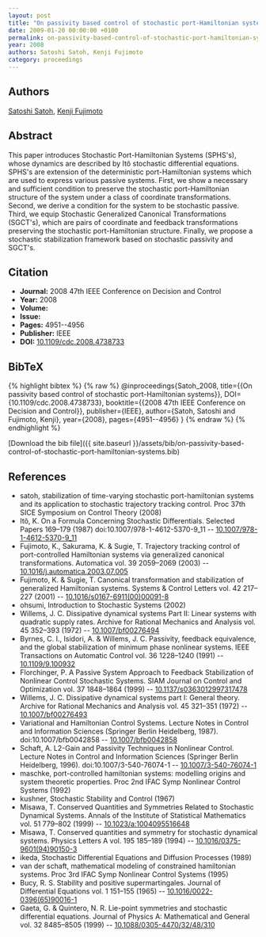 ```yaml
---
layout: post
title: "On passivity based control of stochastic port-Hamiltonian systems"
date: 2009-01-20 00:00:00 +0100
permalink: on-passivity-based-control-of-stochastic-port-hamiltonian-systems
year: 2008
authors: Satoshi Satoh, Kenji Fujimoto
category: proceedings
---
```

 
## Authors
[Satoshi Satoh](authors/satoshi-satoh), [Kenji Fujimoto](authors/kenji-fujimoto)
 
## Abstract
This paper introduces Stochastic Port-Hamiltonian Systems (SPHS's), whose dynamics are described by Itô stochastic differential equations. SPHS's are extension of the deterministic port-Hamiltonian systems which are used to express various passive systems. First, we show a necessary and sufficient condition to preserve the stochastic port-Hamiltonian structure of the system under a class of coordinate transformations. Second, we derive a condition for the system to be stochastic passive. Third, we equip Stochastic Generalized Canonical Transformations (SGCT's), which are pairs of coordinate and feedback transformations preserving the stochastic port-Hamiltonian structure. Finally, we propose a stochastic stabilization framework based on stochastic passivity and SGCT's.
 
## Citation
- **Journal:** 2008 47th IEEE Conference on Decision and Control
- **Year:** 2008
- **Volume:** 
- **Issue:** 
- **Pages:** 4951--4956
- **Publisher:** IEEE
- **DOI:** [10.1109/cdc.2008.4738733](https://doi.org/10.1109/cdc.2008.4738733)
 
## BibTeX
{% highlight bibtex %}
{% raw %}
@inproceedings{Satoh_2008,
  title={{On passivity based control of stochastic port-Hamiltonian systems}},
  DOI={10.1109/cdc.2008.4738733},
  booktitle={{2008 47th IEEE Conference on Decision and Control}},
  publisher={IEEE},
  author={Satoh, Satoshi and Fujimoto, Kenji},
  year={2008},
  pages={4951--4956}
}
{% endraw %}
{% endhighlight %}
 
[Download the bib file]({{ site.baseurl }}/assets/bib/on-passivity-based-control-of-stochastic-port-hamiltonian-systems.bib)
 
## References
- satoh, stabilization of time-varying stochastic port-hamiltonian systems and its application to stochastic trajectory tracking control. Proc 37th SICE Symposium on Control Theory (2008)
- Itô, K. On a Formula Concerning Stochastic Differentials. Selected Papers 169–179 (1987) doi:10.1007/978-1-4612-5370-9_11 -- [10.1007/978-1-4612-5370-9_11](https://doi.org/10.1007/978-1-4612-5370-9_11)
- Fujimoto, K., Sakurama, K. & Sugie, T. Trajectory tracking control of port-controlled Hamiltonian systems via generalized canonical transformations. Automatica vol. 39 2059–2069 (2003) -- [10.1016/j.automatica.2003.07.005](https://doi.org/10.1016/j.automatica.2003.07.005)
- Fujimoto, K. & Sugie, T. Canonical transformation and stabilization of generalized Hamiltonian systems. Systems &amp; Control Letters vol. 42 217–227 (2001) -- [10.1016/s0167-6911(00)00091-8](https://doi.org/10.1016/s0167-6911(00)00091-8)
- ohsumi, Introduction to Stochastic Systems (2002)
- Willems, J. C. Dissipative dynamical systems Part II: Linear systems with quadratic supply rates. Archive for Rational Mechanics and Analysis vol. 45 352–393 (1972) -- [10.1007/bf00276494](https://doi.org/10.1007/bf00276494)
- Byrnes, C. I., Isidori, A. & Willems, J. C. Passivity, feedback equivalence, and the global stabilization of minimum phase nonlinear systems. IEEE Transactions on Automatic Control vol. 36 1228–1240 (1991) -- [10.1109/9.100932](https://doi.org/10.1109/9.100932)
- Florchinger, P. A Passive System Approach to Feedback Stabilization of Nonlinear Control Stochastic Systems. SIAM Journal on Control and Optimization vol. 37 1848–1864 (1999) -- [10.1137/s0363012997317478](https://doi.org/10.1137/s0363012997317478)
- Willems, J. C. Dissipative dynamical systems part I: General theory. Archive for Rational Mechanics and Analysis vol. 45 321–351 (1972) -- [10.1007/bf00276493](https://doi.org/10.1007/bf00276493)
- Variational and Hamiltonian Control Systems. Lecture Notes in Control and Information Sciences (Springer Berlin Heidelberg, 1987). doi:10.1007/bfb0042858 -- [10.1007/bfb0042858](https://doi.org/10.1007/bfb0042858)
- Schaft, A. L2-Gain and Passivity Techniques in Nonlinear Control. Lecture Notes in Control and Information Sciences (Springer Berlin Heidelberg, 1996). doi:10.1007/3-540-76074-1 -- [10.1007/3-540-76074-1](https://doi.org/10.1007/3-540-76074-1)
- maschke, port-controlled hamiltonian systems: modelling origins and system theoretic properties. Proc 2nd IFAC Symp Nonlinear Control Systems (1992)
- kushner, Stochastic Stability and Control (1967)
- Misawa, T. Conserved Quantities and Symmetries Related to Stochastic Dynamical Systems. Annals of the Institute of Statistical Mathematics vol. 51 779–802 (1999) -- [10.1023/a:1004095516648](https://doi.org/10.1023/a:1004095516648)
- Misawa, T. Conserved quantities and symmetry for stochastic dynamical systems. Physics Letters A vol. 195 185–189 (1994) -- [10.1016/0375-9601(94)90150-3](https://doi.org/10.1016/0375-9601(94)90150-3)
- ikeda, Stochastic Differential Equations and Diffusion Processes (1989)
- van der schaft, mathematical modeling of constrained hamiltonian systems. Proc 3rd IFAC Symp Nonlinear Control Systems (1995)
- Bucy, R. S. Stability and positive supermartingales. Journal of Differential Equations vol. 1 151–155 (1965) -- [10.1016/0022-0396(65)90016-1](https://doi.org/10.1016/0022-0396(65)90016-1)
- Gaeta, G. & Quintero, N. R. Lie-point symmetries and stochastic differential equations. Journal of Physics A: Mathematical and General vol. 32 8485–8505 (1999) -- [10.1088/0305-4470/32/48/310](https://doi.org/10.1088/0305-4470/32/48/310)

